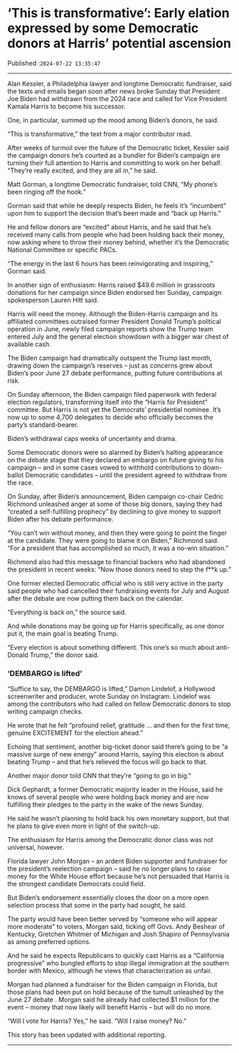 # ‘This is transformative’: Early elation expressed by some Democratic donors at Harris’ potential ascension

Published :`2024-07-22 13:35:47`

---

Alan Kessler, a Philadelphia lawyer and longtime Democratic fundraiser, said the texts and emails began soon after news broke Sunday that President Joe Biden had withdrawn from the 2024 race and called for Vice President Kamala Harris to become his successor.

One, in particular, summed up the mood among Biden’s donors, he said.

“This is transformative,” the text from a major contributor read.

After weeks of turmoil over the future of the Democratic ticket, Kessler said the campaign donors he’s courted as a bundler for Biden’s campaign are turning their full attention to Harris and committing to work on her behalf. “They’re really excited, and they are all in,” he said.

Matt Gorman, a longtime Democratic fundraiser, told CNN, “My phone’s been ringing off the hook.”

Gorman said that while he deeply respects Biden, he feels it’s “incumbent” upon him to support the decision that’s been made and “back up Harris.”

He and fellow donors are “excited” about Harris, and he said that he’s received many calls from people who had been holding back their money, now asking where to throw their money behind, whether it’s the Democratic National Committee or specific PACs.

“The energy in the last 6 hours has been reinvigorating and inspiring,” Gorman said.

In another sign of enthusiasm: Harris raised $49.6 million in grassroots donations for her campaign since Biden endorsed her Sunday, campaign spokesperson Lauren Hitt said.

Harris will need the money. Although the Biden-Harris campaign and its affiliated committees outraised former President Donald Trump’s political operation in June, newly filed campaign reports show the Trump team entered July and the general election showdown with a bigger war chest of available cash.

The Biden campaign had dramatically outspent the Trump last month, drawing down the campaign’s reserves – just as concerns grew about Biden’s poor June 27 debate performance, putting future contributions at risk.

On Sunday afternoon, the Biden campaign filed paperwork with federal election regulators, transforming itself into the “Harris for President” committee. But Harris is not yet the Democrats’ presidential nominee. It’s now up to some 4,700 delegates to decide who officially becomes the party’s standard-bearer.

Biden’s withdrawal caps weeks of uncertainty and drama.

Some Democratic donors were so alarmed by Biden’s halting appearance on the debate stage that they declared an embargo on future giving to his campaign – and in some cases vowed to withhold contributions to down-ballot Democratic candidates – until the president agreed to withdraw from the race.

On Sunday, after Biden’s announcement, Biden campaign co-chair Cedric Richmond unleashed anger at some of those big donors, saying they had “created a self-fulfilling prophecy” by declining to give money to support Biden after his debate performance.

“You can’t win without money, and then they were going to point the finger at the candidate. They were going to blame it on Biden,” Richmond said. “For a president that has accomplished so much, it was a no-win situation.”

Richmond also had this message to financial backers who had abandoned the president in recent weeks: “Now those donors need to step the f**k up.”

One former elected Democratic official who is still very active in the party said people who had cancelled their fundraising events for July and August after the debate are now putting them back on the calendar.

“Everything is back on,” the source said.

And while donations may be going up for Harris specifically, as one donor put it, the main goal is beating Trump.

“Every election is about something different. This one’s so much about anti-Donald Trump,” the donor said.

### ‘DEMBARGO is lifted’

“Suffice to say, the DEMBARGO is lifted,” Damon Lindelof, a Hollywood screenwriter and producer, wrote Sunday on Instagram. Lindelof was among the contributors who had called on fellow Democratic donors to stop writing campaign checks.

He wrote that he felt “profound relief, gratitude … and then for the first time, genuine EXCITEMENT for the election ahead.”

Echoing that sentiment, another big-ticket donor said there’s going to be “a massive surge of new energy” around Harris, saying this election is about beating Trump – and that he’s relieved the focus will go back to that.

Another major donor told CNN that they’re “going to go in big.”

Dick Gephardt, a former Democratic majority leader in the House, said he knows of several people who were holding back money and are now fulfilling their pledges to the party in the wake of the news Sunday.

He said he wasn’t planning to hold back his own monetary support, but that he plans to give even more in light of the switch-up.

The enthusiasm for Harris among the Democratic donor class was not universal, however.

Florida lawyer John Morgan – an ardent Biden supporter and fundraiser for the president’s reelection campaign – said he no longer plans to raise money for the White House effort because he’s not persuaded that Harris is the strongest candidate Democrats could field.

But Biden’s endorsement essentially closes the door on a more open selection process that some in the party had sought, he said.

The party would have been better served by “someone who will appear more moderate” to voters, Morgan said, ticking off Govs. Andy Beshear of Kentucky, Gretchen Whitmer of Michigan and Josh Shapiro of Pennsylvania as among preferred options.

And he said he expects Republicans to quickly cast Harris as a “California progressive” who bungled efforts to stop illegal immigration at the southern border with Mexico, although he views that characterization as unfair.

Morgan had planned a fundraiser for the Biden campaign in Florida, but those plans had been put on hold because of the tumult unleashed by the June 27 debate . Morgan said he already had collected $1 million for the event – money that now likely will benefit Harris – but will do no more.

“Will I vote for Harris? Yes,” he said. “Will I raise money? No.”

This story has been updated with additional reporting.

---

